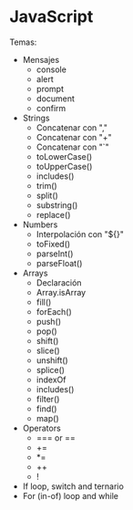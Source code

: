 # JavaScript

Temas:
  * Mensajes
    * console
    * alert
    * prompt
    * document
    * confirm
  * Strings
    * Concatenar con ","
    * Concatenar con "+"
    * Concatenar con "`"
    * toLowerCase()
    * toUpperCase()
    * includes()
    * trim()
    * split()
    * substring()
    * replace()
  * Numbers
    * Interpolación con "${}"
    * toFixed()
    * parseInt()
    * parseFloat()
  * Arrays
    * Declaración
    * Array.isArray
    * fill()
    * forEach()
    * push()
    * pop()
    * shift()
    * slice()
    * unshift()
    * splice()
    * indexOf
    * includes()
    * filter()
    * find()
    * map()
  * Operators
    * === or ==
    * +=
    * *=
    * ++
    * !
  * If loop, switch and ternario
  * For (in-of) loop and while
